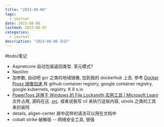 ```yaml
---
title: "2023-08-06"
tags:
  - journal
date: 2023-08-06
lastmod: 2023-08-07
categories:
  - journal
description: "2023-08-06 日记"
---
```


#todo/笔记

- Aspnetcore 自动包装返回类型. 享元模式?
- NeoVim
- 加参数, 自动吧 gcr 之类的地域镜像, 加到我的 dockerhub 上去. 参考 [Docker Proxy 镜像加速](https://dockerproxy.com/docs),有 github  container registry, google container registry, google kubernets, registry. K 8 s.io
- [PowerToys 适用于 Windows 的 File Locksmith 实用工具 | Microsoft Learn](https://learn.microsoft.com/zh-cn/windows/powertoys/file-locksmith) 文件占用, 源码在这. [src](https://github.com/microsoft/PowerToys/tree/main/src). 或者说我写 cli 来执行这些内容, utools 之类的工具来封装阿
- details, aligen-center 居中这样的语法可以用在文档中
- cobalt strike 破解版 -- 网络安全工具, 很强
